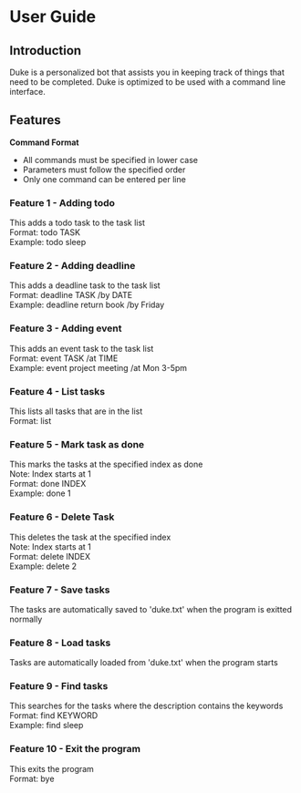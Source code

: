 # User Guide
## Introduction
Duke is a personalized bot that assists you in keeping track of things that need to be completed. Duke is optimized to be used with a command line interface.
## Features 
**Command Format**
* All commands must be specified in lower case
* Parameters must follow the specified order 
* Only one command can be entered per line

### Feature 1 - Adding todo
This adds a todo task to the task list <br/>
Format: todo TASK <br/>
Example: todo sleep

### Feature 2 - Adding deadline
This adds a deadline task to the task list <br/>
Format: deadline TASK /by DATE <br/>
Example: deadline return book /by Friday

### Feature 3 - Adding event
This adds an event task to the task list <br/>
Format: event TASK /at TIME <br/>
Example: event project meeting /at Mon 3-5pm

### Feature 4 - List tasks
This lists all tasks that are in the list <br/>
Format: list

### Feature 5 - Mark task as done
This marks the tasks at the specified index as done <br/>
Note: Index starts at 1 <br/>
Format: done INDEX <br/>
Example: done 1 

### Feature 6 - Delete Task
This deletes the task at the specified index <br/>
Note: Index starts at 1 <br/>
Format: delete INDEX <br/>
Example: delete 2

### Feature 7 - Save tasks
The tasks are automatically saved to 'duke.txt' when the program is exitted normally

### Feature 8 - Load tasks
Tasks are automatically loaded from 'duke.txt' when the program starts

### Feature 9 - Find tasks
This searches for the tasks where the description contains the keywords <br/>
Format: find KEYWORD <br/>
Example: find sleep

### Feature 10 - Exit the program
This exits the program <br/>
Format: bye


